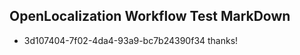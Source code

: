 ## OpenLocalization Workflow Test MarkDown
* 3d107404-7f02-4da4-93a9-bc7b24390f34 thanks!

<!--HONumber=Sep16_HO1-->


